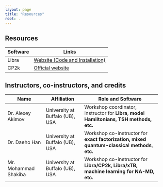 ```yaml
---
layout: page
title: "Resources"
root: .
---
```


## Resources

| Software | Links |
|----------|-------|
| Libra | [Website (Code and Installation)](https://github.com/Quantum-Dynamics-Hub/libra-code/tree/devel) | [Website (general description, tutorials, old installation)](https://quantum-dynamics-hub.github.io/libra/index.html) |   [Tutorials](https://github.com/compchem-cybertraining/Tutorials_Libra) |
| CP2k | [Official website](https://www.cp2k.org/) | [Input manual](https://manual.cp2k.org/#gsc.tab=0) |[CompChem CyberTraining examples](https://github.com/compchem-cybertraining/Tutorials_CP2K) |


## Instructors, co-instructors, and credits

| Name | Affiliation | Role and Software |
|------|-----------------------|-------------------|
| Dr. Alexey Akimov | University at Buffalo (UB), USA | Workshop coordinator, Instructor for **Libra, model Hamiltonians, TSH methods, etc.** |
| Dr. Daeho Han | University at Buffalo (UB), USA |  Workshop co-instructor for  **exact factorization, mixed quantum-classical methods, etc.**  |
| Mr. Mohammad Shakiba | University at Buffalo (UB), USA |  Workshop co-instructor for  **Libra/CP2k, Libra/xTB, machine learning for NA-MD, etc.**  |

